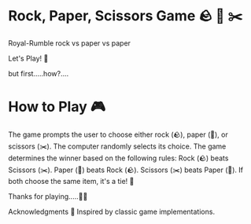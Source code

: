# Rock, Paper, Scissors Game 🪨 📄 ✂️
Royal-Rumble rock vs paper vs paper

Let's Play! 🎉

but first.....how?....

# How to Play 🎮
The game prompts the user to choose either rock (🪨), paper (📄), or scissors (✂️).
The computer randomly selects its choice.
The game determines the winner based on the following rules:
Rock (🪨) beats Scissors (✂️).
Paper (📄) beats Rock (🪨).
Scissors (✂️) beats Paper (📄).
If both choose the same item, it's a tie! 🤝


Thanks for playing.....🧑‍💻

Acknowledgments 🙏
Inspired by classic game implementations.
